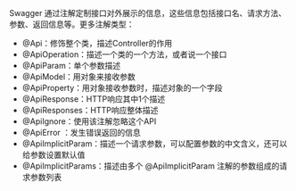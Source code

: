 Swagger 通过注解定制接口对外展示的信息，这些信息包括接口名、请求方法、参数、返回信息等。更多注解类型：

- @Api：修饰整个类，描述Controller的作用
- @ApiOperation：描述一个类的一个方法，或者说一个接口
- @ApiParam：单个参数描述
- @ApiModel：用对象来接收参数
- @ApiProperty：用对象接收参数时，描述对象的一个字段
- @ApiResponse：HTTP响应其中1个描述
- @ApiResponses：HTTP响应整体描述
- @ApiIgnore：使用该注解忽略这个API
- @ApiError ：发生错误返回的信息
- @ApiImplicitParam：描述一个请求参数，可以配置参数的中文含义，还可以给参数设置默认值
- @ApiImplicitParams：描述由多个 @ApiImplicitParam 注解的参数组成的请求参数列表
